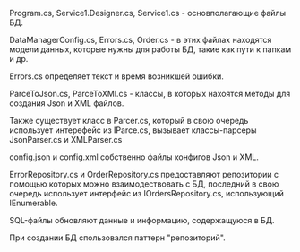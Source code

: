 Program.cs, Service1.Designer.cs, Service1.cs - основполагающие файлы БД.

DataManagerConfig.cs, Errors.cs, Order.cs - в этих файлах находятся модели данных, которые нужны для работы БД, такие как пути к папкам и др.

Errors.cs определяет текст и время возникшей ошибки.

ParceToJson.cs, ParceToXMl.cs - классы, в которых нахоятся методы для создания Json и XML файлов.

Также существует класс в Parcer.cs, который в свою очередь использует интерефейс из IParce.cs, вызывает классы-парсеры JsonParser.cs и XMLParser.cs

config.json и config.xml собственно файлы конфигов Json и XML.

ErrorRepository.cs и OrderRepository.cs предоставляют репозитории с помощью которых можно взаимодествовать с БД, последний в свою очередь использует интерфейс из IOrdersRepository.cs, использующий IEnumerable<T>.
  
SQL-файлы обновляют данные и информацию, содержащуюся в БД.
  
При создании БД спользовался паттерн "репозиторий". 
